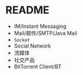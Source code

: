 # README

- IM/Instant Messaging
- Mail/邮件/SMTP/Java Mail
- `Socket`
- Social Network
- 流媒体
- 社交产品
- BitTorrent Client/BT

